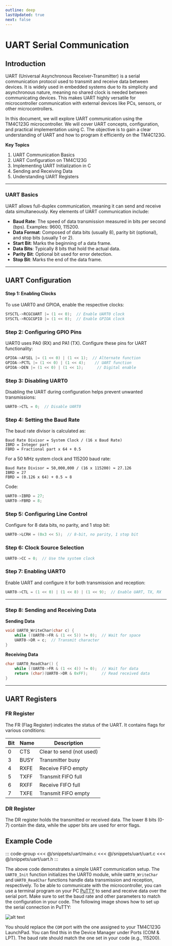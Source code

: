 ```yaml
---
outline: deep
lastUpdated: true
next: false
---
```


# UART Serial Communication 

## Introduction

UART (Universal Asynchronous Receiver-Transmitter) is a serial communication protocol used to transmit and receive data between devices. It is widely used in embedded systems due to its simplicity and asynchronous nature, meaning no shared clock is needed between communicating devices. This makes UART highly versatile for microcontroller communication with external devices like PCs, sensors, or other microcontrollers.

In this document, we will explore UART communication using the TM4C123G microcontroller. We will cover UART concepts, configuration, and practical implementation using C. The objective is to gain a clear understanding of UART and how to program it efficiently on the TM4C123G.

**Key Topics**

1. UART Communication Basics
2. UART Configuration on TM4C123G
3. Implementing UART Initialization in C
4. Sending and Receiving Data
5. Understanding UART Registers

---

### UART Basics

UART allows full-duplex communication, meaning it can send and receive data simultaneously. Key elements of UART communication include:

* **Baud Rate**: The speed of data transmission measured in bits per second (bps). Examples: 9600, 115200.
* **Data Format**: Composed of data bits (usually 8), parity bit (optional), and stop bits (usually 1 or 2).
* **Start Bit**: Marks the beginning of a data frame.
* **Data Bits**: Typically 8 bits that hold the actual data.
* **Parity Bit**: Optional bit used for error detection.
* **Stop Bit**: Marks the end of the data frame.

---

## UART Configuration

#### Step 1: Enabling Clocks

To use UART0 and GPIOA, enable the respective clocks:

```c
SYSCTL->RCGCUART |= (1 << 0);  // Enable UART0 clock
SYSCTL->RCGCGPIO |= (1 << 0);  // Enable GPIOA clock
```

### Step 2: Configuring GPIO Pins

UART0 uses PA0 (RX) and PA1 (TX). Configure these pins for UART functionality:

```c
GPIOA->AFSEL |= (1 << 0) | (1 << 1);  // Alternate function
GPIOA->PCTL |= (1 << 0) | (1 << 4);    // UART function
GPIOA->DEN |= (1 << 0) | (1 << 1);      // Digital enable
```

### Step 3: Disabling UART0

Disabling the UART during configuration helps prevent unwanted transmissions:

```c
UART0->CTL = 0;  // Disable UART0
```

### Step 4: Setting the Baud Rate

The baud rate divisor is calculated as:

```
Baud Rate Divisor = System Clock / (16 x Baud Rate)
IBRD = Integer part
FBRD = Fractional part x 64 + 0.5
```

For a 50 MHz system clock and 115200 baud rate:

```
Baud Rate Divisor = 50,000,000 / (16 x 115200) ≈ 27.126
IBRD = 27
FBRD = (0.126 x 64) + 0.5 ≈ 8
```

Code:

```c
UART0->IBRD = 27;
UART0->FBRD = 8;
```

### Step 5: Configuring Line Control

Configure for 8 data bits, no parity, and 1 stop bit:

```c
UART0->LCRH = (0x3 << 5);  // 8-bit, no parity, 1 stop bit
```

### Step 6: Clock Source Selection

```c
UART0->CC = 0;  // Use the system clock
```

### Step 7: Enabling UART0

Enable UART and configure it for both transmission and reception:

```c
UART0->CTL = (1 << 0) | (1 << 8) | (1 << 9);  // Enable UART, TX, RX
```

---

### Step 8: Sending and Receiving Data

**Sending Data**

```c
void UART0_WriteChar(char c) {
    while ((UART0->FR & (1 << 5)) != 0);  // Wait for space
    UART0->DR = c;  // Transmit character
}
```
**Receiving Data**

```c
char UART0_ReadChar() {
    while ((UART0->FR & (1 << 4)) != 0);  // Wait for data
    return (char)(UART0->DR & 0xFF);      // Read received data
}
```

---

## UART Registers

### FR Register
The FR (Flag Register) indicates the status of the UART. It contains flags for various conditions:

| Bit | Name | Description              |
| --- | ---- | ------------------------ |
| 0   | CTS  | Clear to send (not used) |
| 3   | BUSY | Transmitter busy         |
| 4   | RXFE | Receive FIFO empty       |
| 5   | TXFF | Transmit FIFO full       |
| 6   | RXFF | Receive FIFO full        |
| 7   | TXFE | Transmit FIFO empty      |

### DR Register

The DR register holds the transmitted or received data. The lower 8 bits (0-7) contain the data, while the upper bits are used for error flags.


## Example Code
::: code-group
<<< @/snippets/uart/main.c
<<< @/snippets/uart/uart.c
<<< @/snippets/uart/uart.h
:::


The above code demonstrates a simple UART communication setup. The `UART0_Init` function initializes the UART0 module, while `UART0_WriteChar` and `UART0_ReadChar` functions handle data transmission and reception, respectively. To be able to communicate with the microcontroller, you can use a terminal program on your PC [PuTTY](https://www.putty.org/) to send and receive data over the serial port. Make sure to set the baud rate and other parameters to match the configuration in your code. The following image shows how to set up the serial connection in PuTTY:

![alt text](/putty.png)

You should replace the `COM` port with the one assigned to your TM4C123G LaunchPad. You can find this in the Device Manager under Ports (COM & LPT). The baud rate should match the one set in your code (e.g., 115200).


